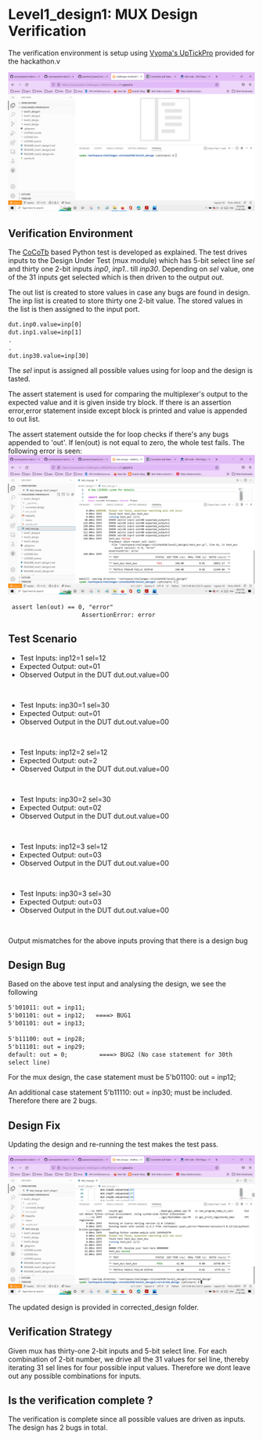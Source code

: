 # Level1_design1: MUX Design Verification

The verification environment is setup using [Vyoma's UpTickPro](https://vyomasystems.com) provided for the hackathon.v

![](https://github.com/vyomasystems-lab/challenges-vinisha2410/blob/master/images/Gitpod%20id.png)

## Verification Environment

The [CoCoTb](https://www.cocotb.org/) based Python test is developed as explained. The test drives inputs to the Design Under Test (mux module) which has 5-bit select line *sel* and thirty one 2-bit inputs *inp0*, *inp1*.. till *inp30*. Depending on *sel* value, one of the 31 inputs get selected which is then driven to the output *out*.

The out list is created to store values in case any bugs are found in design. The inp list is created to store thirty one 2-bit value. The stored values in the list is then assigned to the input port. 

```
dut.inp0.value=inp[0]
dut.inp1.value=inp[1]
.
.
dut.inp30.value=inp[30]

```
The *sel* input is assigned all possible values using for loop and the design is tasted.

The assert statement is used for comparing the multiplexer's output to the expected value and it is given inside try block. If there is an assertion error,error statement inside except block is printed and value is appended to out list.

The assert statement outside the for loop checks if there's any bugs appended to 'out'. If len(out) is not equal to zero, the whole test fails.
The following error is seen:
![](https://github.com/vyomasystems-lab/challenges-vinisha2410/blob/master/images/mux_failed_test.png)

```
 assert len(out) == 0, "error"
                     AssertionError: error
```
## Test Scenario 
- Test Inputs: inp12=1 sel=12
- Expected Output: out=01
- Observed Output in the DUT dut.out.value=00
<br/>

- Test Inputs: inp30=1 sel=30
- Expected Output: out=01
- Observed Output in the DUT dut.out.value=00
<br/>

- Test Inputs: inp12=2 sel=12
- Expected Output: out=2
- Observed Output in the DUT dut.out.value=00
<br/>

- Test Inputs: inp30=2 sel=30
- Expected Output: out=02
- Observed Output in the DUT dut.out.value=00
<br/>

- Test Inputs: inp12=3 sel=12
- Expected Output: out=03
- Observed Output in the DUT dut.out.value=00
<br/>

- Test Inputs: inp30=3 sel=30
- Expected Output: out=03
- Observed Output in the DUT dut.out.value=00
<br/>

Output mismatches for the above inputs proving that there is a design bug

## Design Bug
Based on the above test input and analysing the design, we see the following

```
5'b01011: out = inp11;
5'b01101: out = inp12;   ====> BUG1
5'b01101: out = inp13;

5'b11100: out = inp28;
5'b11101: out = inp29;
default: out = 0;         ====> BUG2 (No case statement for 30th select line)

```
For the mux design, the case statement must be 5'b01100: out = inp12;

An additional case statement 5'b11110: out = inp30; must be included.
Therefore there are 2 bugs.

## Design Fix
Updating the design and re-running the test makes the test pass.

![](https://github.com/vyomasystems-lab/challenges-vinisha2410/blob/master/images/mux_passed_test.png)

The updated design is provided in corrected_design folder.

## Verification Strategy
Given mux has thirty-one 2-bit inputs and 5-bit select line. For each combination of 2-bit number, we drive all the 31 values for sel line, thereby iterating 31 sel lines for four possible input values. Therefore we dont leave out any possible combinations for inputs. 

## Is the verification complete ?
The verification is complete since all possible values are driven as inputs. The design has 2 bugs in total.

